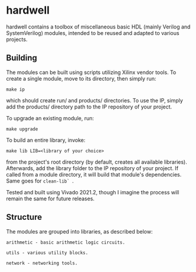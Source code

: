 # hardwell

hardwell contains a toolbox of miscellaneous basic HDL (mainly Verilog and SystemVerilog) modules, intended to be reused and adapted to various projects.

## Building
The modules can be built using scripts utilizing Xilinx vendor tools. To create a single module, move to its directory, then simply run:
```
make ip 
```
which should create run/ and products/ directories. To use the IP, simply add the products/ directory path to the IP repository of your project.

To upgrade an existing module, run: 
```
make upgrade 
```

To build an entire library, invoke:
```
make lib LIB=<library of your choice>
```
from the project's root directory (by default, creates all available libraries). Afterwards, add the library folder to the IP repository of your project.
If called from a module directory, it will build that module's dependencies. 
Same goes for ```clean-lib` ```.

Tested and built using Vivado 2021.2, though I imagine the process will remain the same for future releases.

## Structure
The modules are grouped into libraries, as described below:
```
arithmetic - basic arithmetic logic circuits.

utils - various utility blocks.

network - networking tools.
```

